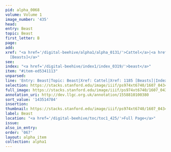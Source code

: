 ```yaml
---
pid: alpha_0068
volume: Volume 1
image_number: '435'
head:
entry: Beast
topic: Beast
first_letter: B
page:
add:
xref: "<a href='/digital-beehive/alpha1/alpha_0131/'>Cattel</a>|<a href='/digital-beehive/num5/num_1617/'>1185
  [Beasts]</a>"
see:
index: "<a href='/digital-beehive/index1/index_0319/'>beast</a>"
item: "#item-ed5341113"
unparsed:
line: 'Entry: Beast|Topic: Beast|Xref: Cattel|Xref: 1185 [Beasts]|Index: beast|#item-ed5341113'
selection: https://stacks.stanford.edu/image/iiif/ps974xt6740/1607_0434/425,4784,3014,252/full/0/default.jpg
full_image: https://stacks.stanford.edu/image/iiif/ps974xt6740/1607_0434/full/full/0/default.jpg
annotation_uri: http://dev.llgc.org.uk/annotation/1558810100380
sort_value: '143514784'
insertion:
thumbnail: https://stacks.stanford.edu/image/iiif/ps974xt6740/1607_0434/425,4784,600,180/250,/0/default.jpg
label: Beast
location: "<a href='/digital-beehive/toc/toc1_425/'>Full Page</a>"
issue:
also_in_entry:
order: '067'
layout: alpha_item
collection: alpha1
---
```

